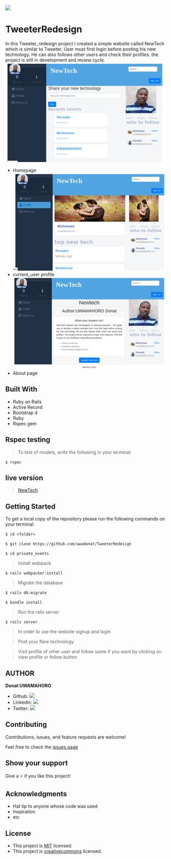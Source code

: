 ![](https://img.shields.io/badge/Microverse-blueviolet)

# TweeterRedesign

In this Tweeter_redesign project I created a simple website called NewTech which is similar to Tweeter. User must first login before posting his new technology. He can also follows other users and check their profiles. the project is still in development and review cycle.
![screenshot](https://github.com/uwadonat/TweeterRedesign/blob/dev-branch/images/homepage.png)
- Homepage
![screenshot](https://github.com/uwadonat/TweeterRedesign/blob/dev-branch/images/profile.png)
- current_user profile
![screenshot](https://github.com/uwadonat/TweeterRedesign/blob/dev-branch/images/about.png)
- About page

## Built With

- Ruby on Rails
- Active Record
- Bootstrap 4
- Ruby
- Rspec gem


## Rspec testing
 > To test of models, write the following in your terminal:

 ```
$ rspec 
```
## live version

 > [NewTech](https://rocky-hollows-54446.herokuapp.com/users/sign_in)

## Getting Started

To get a local copy of the repository please run the following commands on your terminal:

```
$ cd <folder>
```

```
$ git clone https://github.com/uwadonat/TweeterRedesign
```

```
$ cd private_events
```
> Install webpack
```
$ rails webpacker:install 
```

> Migrate the database

```
$ rails db:migrate
```

```
$ bundle install
```

> Run the rails server

```
$ rails server
```

> In order to use the website signup and login 


> Post your New technology 


> Visit profile of other user and follow some if you want by clicking on view profile or follow button

## AUTHOR

**Donat UWAMAHORO**

- Github: [![](https://img.shields.io/badge/GitHub-100000?style=for-the-badge&logo=github&logoColor=white)](https://github.com/uwadonat)
- Linkedin: [![](https://img.shields.io/badge/LinkedIn-0077B5?style=for-the-badge&logo=linkedin&logoColor=white)](https://www.linkedin.com/in/uwadonat)
- Twitter: [![](https://img.shields.io/badge/Twitter-1DA1F2?style=for-the-badge&logo=twitter&logoColor=white)](https://twitter.com/uwahoroDonat)

## Contributing

Contributions, issues, and feature requests are welcome!

Feel free to check the [issues page]()

## Show your support

Give a ⭐️ if you like this project!

## Acknowledgments

- Hat tip to anyone whose code was used
- Inspiration
- etc

## License

- This project is [MIT](https://opensource.org/licenses/MIT) licensed.
- This project is [creativecommons](https://creativecommons.org/licenses/by-nc/4.0/) licensed.
